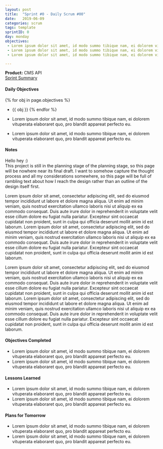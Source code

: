 ```yaml
---
layout: post
title:  "Sprint #0 - Daily Scrum #00"
date:   2019-06-09
categories: scrum
tags: template
sprintID: 0
day: monday
objectives:
 - Lorem ipsum dolor sit amet, id modo summo tibique nam, ei dolorem vituperata elaboraret quo, pro blandit appareat perfecto eu.
 - Lorem ipsum dolor sit amet, id modo summo tibique nam, ei dolorem vituperata elaboraret quo, pro blandit appareat perfecto eu.
 - Lorem ipsum dolor sit amet, id modo summo tibique nam, ei dolorem vituperata elaboraret quo, pro blandit appareat perfecto eu.

---
```



<b>Product:</b> CMS API  
[Sprint Summary](/blog/projects/cms-sprint-1)

#### Daily Objectives
{% for obj in page.objectives %}
* {{ obj }}
{% endfor %}

* Lorem ipsum dolor sit amet, id modo summo tibique nam, ei dolorem vituperata elaboraret quo, pro blandit appareat perfecto eu.
* Lorem ipsum dolor sit amet, id modo summo tibique nam, ei dolorem vituperata elaboraret quo, pro blandit appareat perfecto eu.

#### Notes
Hello hey :)  
This project is still in the planning stage of the planning stage, so this page will be nowhere near its final draft.  I want to somehow capture the thought process and all my considerations somewhere, so this page will be full of rambling text about how I reach the design rather than an outline of the design itself first.

Lorem ipsum dolor sit amet, consectetur adipiscing elit, sed do eiusmod tempor incididunt ut labore et dolore magna aliqua. Ut enim ad minim veniam, quis nostrud exercitation ullamco laboris nisi ut aliquip ex ea commodo consequat. Duis aute irure dolor in reprehenderit in voluptate velit esse cillum dolore eu fugiat nulla pariatur. Excepteur sint occaecat cupidatat non proident, sunt in culpa qui officia deserunt mollit anim id est laborum. Lorem ipsum dolor sit amet, consectetur adipiscing elit, sed do eiusmod tempor incididunt ut labore et dolore magna aliqua. Ut enim ad minim veniam, quis nostrud exercitation ullamco laboris nisi ut aliquip ex ea commodo consequat. Duis aute irure dolor in reprehenderit in voluptate velit esse cillum dolore eu fugiat nulla pariatur. Excepteur sint occaecat cupidatat non proident, sunt in culpa qui officia deserunt mollit anim id est laborum.

Lorem ipsum dolor sit amet, consectetur adipiscing elit, sed do eiusmod tempor incididunt ut labore et dolore magna aliqua. Ut enim ad minim veniam, quis nostrud exercitation ullamco laboris nisi ut aliquip ex ea commodo consequat. Duis aute irure dolor in reprehenderit in voluptate velit esse cillum dolore eu fugiat nulla pariatur. Excepteur sint occaecat cupidatat non proident, sunt in culpa qui officia deserunt mollit anim id est laborum. Lorem ipsum dolor sit amet, consectetur adipiscing elit, sed do eiusmod tempor incididunt ut labore et dolore magna aliqua. Ut enim ad minim veniam, quis nostrud exercitation ullamco laboris nisi ut aliquip ex ea commodo consequat. Duis aute irure dolor in reprehenderit in voluptate velit esse cillum dolore eu fugiat nulla pariatur. Excepteur sint occaecat cupidatat non proident, sunt in culpa qui officia deserunt mollit anim id est laborum.


#### Objectives Completed
* Lorem ipsum dolor sit amet, id modo summo tibique nam, ei dolorem vituperata elaboraret quo, pro blandit appareat perfecto eu.
* Lorem ipsum dolor sit amet, id modo summo tibique nam, ei dolorem vituperata elaboraret quo, pro blandit appareat perfecto eu.

#### Lessons Learned
* Lorem ipsum dolor sit amet, id modo summo tibique nam, ei dolorem vituperata elaboraret quo, pro blandit appareat perfecto eu.
* Lorem ipsum dolor sit amet, id modo summo tibique nam, ei dolorem vituperata elaboraret quo, pro blandit appareat perfecto eu.

#### Plans for Tomorrow
* Lorem ipsum dolor sit amet, id modo summo tibique nam, ei dolorem vituperata elaboraret quo, pro blandit appareat perfecto eu.
* Lorem ipsum dolor sit amet, id modo summo tibique nam, ei dolorem vituperata elaboraret quo, pro blandit appareat perfecto eu.